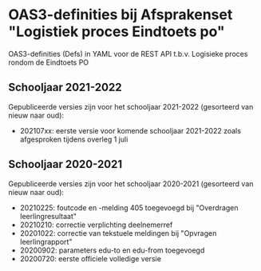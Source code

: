 # OAS3-definities bij Afsprakenset "Logistiek proces Eindtoets po"
OAS3-definities (Defs) in YAML voor de REST API t.b.v. Logisieke proces rondom de Eindtoets PO

## Schooljaar 2021-2022
Gepubliceerde versies zijn voor het schooljaar 2021-2022 (gesorteerd van nieuw naar oud):
* 202107xx: eerste versie voor komende schooljaar 2021-2022 zoals afgesproken tijdens overleg 1 juli
 
## Schooljaar 2020-2021
Gepubliceerde versies zijn voor het schooljaar 2020-2021 (gesorteerd van nieuw naar oud):
* 20210225: foutcode en -melding 405 toegevoegd bij "Overdragen leerlingresultaat"
* 20210210: correctie verplichting deelnemerref
* 20201022: correctie van tekstuele meldingen bij "Opvragen leerlingrapport"
* 20200902: parameters edu-to en edu-from toegevoegd
* 20200720: eerste officiele volledige versie
 
